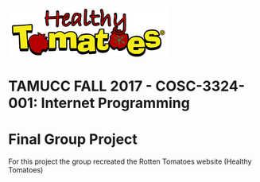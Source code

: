![alt text](https://github.com/hleebarton97/COSC-3351-001_Healthy-Tomatoes/blob/master/images/logo.png)
# TAMUCC FALL 2017 - COSC-3324-001: Internet Programming
# Final Group Project
For this project the group recreated the Rotten Tomatoes website (Healthy Tomatoes)
